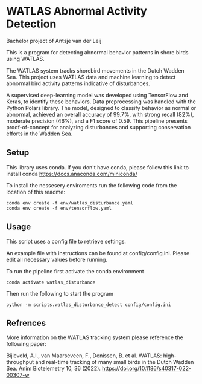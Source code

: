 # WATLAS Abnormal Activity Detection
Bachelor project of Antsje van der Leij

This is a program for detecting abnormal behavior patterns in shore birds using WATLAS.

The WATLAS system tracks shorebird movements in the Dutch Wadden Sea. This project uses WATLAS data and machine learning
to detect abnormal bird activity patterns indicative of disturbances. 

A supervised deep-learning model was developed using TensorFlow and Keras, to identify these behaviors.
Data preprocessing was handled with the Python Polars library. The model, designed to classify behavior as normal or
abnormal, achieved an overall accuracy of 99.7%, with strong recall (82%), moderate precision (46%), and a F1 score of
0.59. This pipeline presents proof-of-concept for analyzing disturbances and supporting conservation efforts in the
Wadden Sea.


## Setup

This library uses conda. 
If you don't have conda, please follow this link to install conda
https://docs.anaconda.com/miniconda/

To install the nessesery enviroments run the following code from the location of this readme:

```
conda env create -f env/watlas_disturbance.yaml
conda env create -f env/tensorflow.yaml
```

## Usage

This script uses a config file to retrieve settings.

An example file with instructions can be found at config/config.ini. 
Please edit all necessary values before running.

To run the pipeline first activate the conda environment

```
conda activate watlas_disturbance
```

Then run the following to start the program
```
python -m scripts.watlas_disturbance_detect config/config.ini
```

## Refrences

More information on the WATLAS tracking system please reference the following paper:


Bijleveld, A.I., van Maarseveen, F., Denissen, B. et al. WATLAS: high-throughput and real-time tracking of many small birds in the Dutch Wadden Sea. Anim Biotelemetry 10, 36 (2022). https://doi.org/10.1186/s40317-022-00307-w
